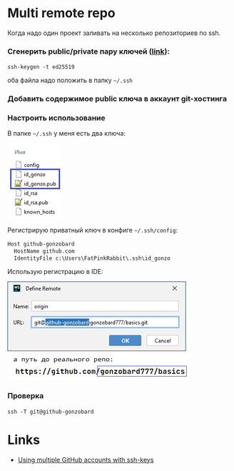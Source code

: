 # Multi remote repo

Когда надо один проект заливать на несколько репозиториев по ssh.

### Сгенерить public/private пару ключей ([link](https://docs.github.com/en/authentication/connecting-to-github-with-ssh/generating-a-new-ssh-key-and-adding-it-to-the-ssh-agent#generating-a-new-ssh-key)):

```shell
ssh-keygen -t ed25519
```

оба файла надо положить в папку `~/.ssh`

### Добавить содержимое public ключа в аккаунт git-хостинга

### Настроить использование

В папке `~/.ssh` у меня есть два ключа:

![ssh-list-of-dir](./pic/ssh-list-of-dir.png)

Регистрирую приватный ключ в конфиге `~/.ssh/config`:

```
Host github-gonzobard
  HostName github.com
  IdentityFile c:\Users\FatPinkRabbit\.ssh\id_gonzo
```

Использую регистрацию в IDE:

![define-remote](./pic/define-remote.png)

### Проверка

```shell
ssh -T git@github-gonzobard
```

# Links

- [Using multiple GitHub accounts with ssh-keys](https://gist.github.com/oanhnn/80a89405ab9023894df7)
